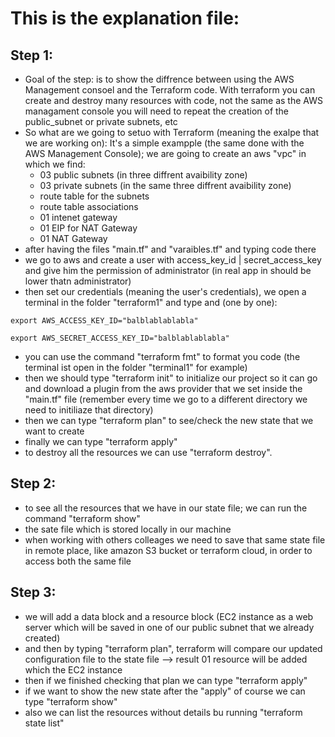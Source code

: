 # This is the explanation file:


## Step 1:
- Goal of the step: is to show the diffrence between using the AWS Management consoel and the Terraform code. With terraform you can create and destroy many resources with code, not the same as the AWS managament console you will need to repeat the creation of the public_subnet or private subnets, etc
- So what are we going to setuo with Terraform (meaning the exalpe that we are working on): It's a simple exampple (the same done with the AWS Management Console); we are going to create an aws "vpc" in which we find:
    - 03 public subnets (in three diffrent avaibility zone)
    - 03 private subnets (in the same three diffrent avaibility zone)
    - route table for the subnets
    - route table associations
    - 01 intenet gateway
    - 01 EIP for NAT Gateway
    - 01 NAT Gateway
- after having the files "main.tf" and "varaibles.tf" and typing code there
- we go to aws and create a user with access_key_id | secret_access_key and give him the permission of administrator (in real app in should be lower thatn administrator)
- then set our credentials (meaning the user's credentials), we open a terminal in the folder "terraform1" and type and (one by one):
```
export AWS_ACCESS_KEY_ID="balblablablabla"
```
```
export AWS_SECRET_ACCESS_KEY_ID="balblablablabla"
```
- you can use the command "terraform fmt" to format you code (the terminal ist open in the folder "terminal1" for example)
- then we should type "terraform init" to initialize our project so it can go and download a plugin from the aws provider that we set inside the "main.tf" file (remember every time we go to a different directory we need to initiliaze that directory)
- then we can type "terraform plan" to see/check the new state that we want to create
- finally we can type "terraform apply"
- to destroy all the resources we can use "terraform destroy".

## Step 2:
- to see all the resources that we have in our state file; we can run the command "terraform show"
- the sate file which is stored locally in our machine
- when working with others colleages we need to save that same state file in remote place, like amazon S3 bucket or terraform cloud, in order to access both the same file

## Step 3:
- we will add a data block and a resource block (EC2 instance as a web server which will be saved in one of our public subnet that we already created)
- and then by typing "terraform plan", terraform will compare our updated configuration file to the state file --> result 01 resource will be added which the EC2 instance
- then if we finished checking that plan we can type "terraform apply"
- if we want to show the new state after the "apply" of course we can type "terraform show"
- also we can list the resources without details bu running "terraform state list"